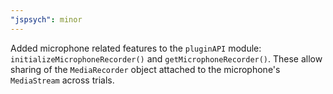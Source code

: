 ```yaml
---
"jspsych": minor
---
```


Added microphone related features to the `pluginAPI` module: `initializeMicrophoneRecorder()` and `getMicrophoneRecorder()`. These allow sharing of the `MediaRecorder` object attached to the microphone's `MediaStream` across trials.

